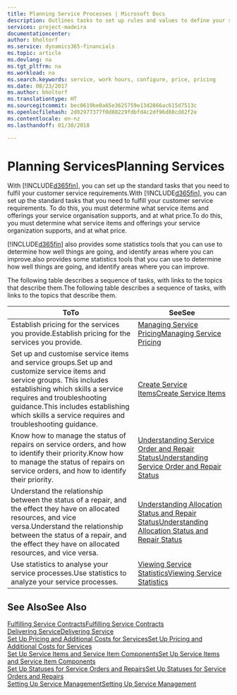 ```yaml
---
title: Planning Service Processes | Microsoft Docs
description: Outlines tasks to set up rules and values to define your service policies and processes.
services: project-madeira
documentationcenter: 
author: bholtorf
ms.service: dynamics365-financials
ms.topic: article
ms.devlang: na
ms.tgt_pltfrm: na
ms.workload: na
ms.search.keywords: service, work hours, configure, price, pricing
ms.date: 08/23/2017
ms.author: bholtorf
ms.translationtype: HT
ms.sourcegitcommit: bec0619be0a65e3625759e13d2866ac615d7513c
ms.openlocfilehash: 2d02977377f0d88229fdbfd4c2df96d88cd82f2e
ms.contentlocale: en-nz
ms.lasthandoff: 01/30/2018

---
```

# <a name="planning-services"></a><span data-ttu-id="5876a-103">Planning Services</span><span class="sxs-lookup"><span data-stu-id="5876a-103">Planning Services</span></span>
<span data-ttu-id="5876a-104">With [!INCLUDE[d365fin](includes/d365fin_md.md)], you can set up the standard tasks that you need to fulfil your customer service requirements.</span><span class="sxs-lookup"><span data-stu-id="5876a-104">With [!INCLUDE[d365fin](includes/d365fin_md.md)], you can set up the standard tasks that you need to fulfill your customer service requirements.</span></span> <span data-ttu-id="5876a-105">To do this, you must determine what service items and offerings your service organisation supports, and at what price.</span><span class="sxs-lookup"><span data-stu-id="5876a-105">To do this, you must determine what service items and offerings your service organization supports, and at what price.</span></span>   

[!INCLUDE[d365fin](includes/d365fin_md.md)] <span data-ttu-id="5876a-106"> also provides some statistics tools that you can use to determine how well things are going, and identify areas where you can improve.</span><span class="sxs-lookup"><span data-stu-id="5876a-106">also provides some statistics tools that you can use to determine how well things are going, and identify areas where you can improve.</span></span>
  
<span data-ttu-id="5876a-107">The following table describes a sequence of tasks, with links to the topics that describe them.</span><span class="sxs-lookup"><span data-stu-id="5876a-107">The following table describes a sequence of tasks, with links to the topics that describe them.</span></span>   
  
|<span data-ttu-id="5876a-108">**To**</span><span class="sxs-lookup"><span data-stu-id="5876a-108">**To**</span></span>|<span data-ttu-id="5876a-109">**See**</span><span class="sxs-lookup"><span data-stu-id="5876a-109">**See**</span></span>|  
|------------|-------------|  
|<span data-ttu-id="5876a-110">Establish pricing for the services you provide.</span><span class="sxs-lookup"><span data-stu-id="5876a-110">Establish pricing for the services you provide.</span></span>|[<span data-ttu-id="5876a-111">Managing Service Pricing</span><span class="sxs-lookup"><span data-stu-id="5876a-111">Managing Service Pricing</span></span>](service-service-price-management.md)|
|<span data-ttu-id="5876a-112">Set up and customise service items and service groups.</span><span class="sxs-lookup"><span data-stu-id="5876a-112">Set up and customize service items and service groups.</span></span> <span data-ttu-id="5876a-113">This includes establishing which skills a service requires and troubleshooting guidance.</span><span class="sxs-lookup"><span data-stu-id="5876a-113">This includes establishing which skills a service requires and troubleshooting guidance.</span></span>| [<span data-ttu-id="5876a-114">Create Service Items</span><span class="sxs-lookup"><span data-stu-id="5876a-114">Create Service Items</span></span>](service-how-to-create-service-items.md)|  
|<span data-ttu-id="5876a-115">Know how to manage the status of repairs on service orders, and how to identify their priority.</span><span class="sxs-lookup"><span data-stu-id="5876a-115">Know how to manage the status of repairs on service orders, and how to identify their priority.</span></span>|[<span data-ttu-id="5876a-116">Understanding Service Order and Repair Status</span><span class="sxs-lookup"><span data-stu-id="5876a-116">Understanding Service Order and Repair Status</span></span>](service-service-order-status-and-repair-status.md)|  
|<span data-ttu-id="5876a-117">Understand the relationship between the status of a repair, and the effect they have on allocated resources, and vice versa.</span><span class="sxs-lookup"><span data-stu-id="5876a-117">Understand the relationship between the status of a repair, and the effect they have on allocated resources, and vice versa.</span></span>|[<span data-ttu-id="5876a-118">Understanding Allocation Status and Repair Status</span><span class="sxs-lookup"><span data-stu-id="5876a-118">Understanding Allocation Status and Repair Status</span></span>](service-allocation-status-and-repair-status.md)|  
|<span data-ttu-id="5876a-119">Use statistics to analyse your service processes.</span><span class="sxs-lookup"><span data-stu-id="5876a-119">Use statistics to analyze your service processes.</span></span> | [<span data-ttu-id="5876a-120">Viewing Service Statistics</span><span class="sxs-lookup"><span data-stu-id="5876a-120">Viewing Service Statistics</span></span>](service-service-statistics.md) |

## <a name="see-also"></a><span data-ttu-id="5876a-121">See Also</span><span class="sxs-lookup"><span data-stu-id="5876a-121">See Also</span></span>
[<span data-ttu-id="5876a-122">Fulfilling Service Contracts</span><span class="sxs-lookup"><span data-stu-id="5876a-122">Fulfilling Service Contracts</span></span>](service-fulfill-service-contracts.md)  
[<span data-ttu-id="5876a-123">Delivering Service</span><span class="sxs-lookup"><span data-stu-id="5876a-123">Delivering Service</span></span>](service-deliver-service.md)  
[<span data-ttu-id="5876a-124">Set Up Pricing and Additional Costs for Services</span><span class="sxs-lookup"><span data-stu-id="5876a-124">Set Up Pricing and Additional Costs for Services</span></span>](service-how-setup-service-costs-pricing.md)  
[<span data-ttu-id="5876a-125">Set Up Service Items and Service Item Components</span><span class="sxs-lookup"><span data-stu-id="5876a-125">Set Up Service Items and Service Item Components</span></span>](service-how-setup-service-items.md)  
[<span data-ttu-id="5876a-126">Set Up Statuses for Service Orders and Repairs</span><span class="sxs-lookup"><span data-stu-id="5876a-126">Set Up Statuses for Service Orders and Repairs</span></span>](service-order-repair-status.md)  
[<span data-ttu-id="5876a-127">Setting Up Service Management</span><span class="sxs-lookup"><span data-stu-id="5876a-127">Setting Up Service Management</span></span>](service-setup-service.md)  

